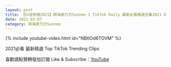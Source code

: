 ```yaml
---
layout: post
title: 【抖音熱搜2021】胡海泉乃万Sunnee 1 TikTok Daily 最新必看精選合集2021 03 07
date: 2021-03-07
category: 胡海泉乃万Sunnee
---
```


{% include youtube-video.html id="NBtIOd6TOVM" %}

2021必看 最新精選 Top TikTok Trending Clips

喜歡請點贊轉發加訂閱 Like & Subscribe：[YouTube](https://www.youtube.com/channel/UCAoR7VcanIPd04uEq_GIylA/videos)

